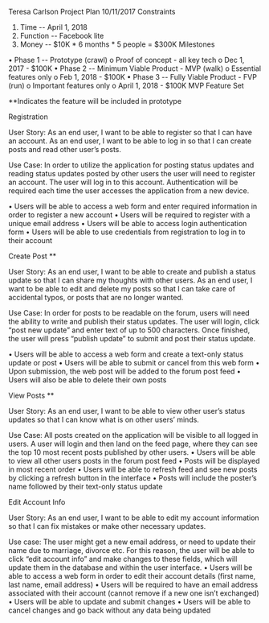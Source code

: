 Teresa Carlson 
Project Plan 
10/11/2017
Constraints

1.	Time -- April 1, 2018
2.	Function -- Facebook lite
3.	Money -- $10K * 6 months * 5 people = $300K
Milestones

•	Phase 1 -- Prototype (crawl)
o	Proof of concept - all key tech
o	Dec 1, 2017 - $100K
•	Phase 2 -- Minimum Viable Product - MVP (walk)
o	Essential features only
o	Feb 1, 2018 - $100K
•	Phase 3 -- Fully Viable Product - FVP (run)
o	Important features only
o	April 1, 2018 - $100K
MVP Feature Set

**Indicates the feature will be included in prototype

Registration

User Story: 
As an end user, I want to be able to register so that I can have an account. As an end user, I want to be able to log in so that I can create posts and read other user’s posts. 

Use Case: 
In order to utilize the application for posting status updates and reading status updates posted by other users the user will need to register an account. The user will log in to this account. Authentication will be required each time the user accesses the application from a new device. 

•	Users will be able to access a web form and enter required information in order to register a new account 
•	Users will be required to register with a unique email address 
•	Users will be able to access login authentication form
•	Users will be able to use credentials from registration to log in to their account

Create Post **

User Story: 
As an end user, I want to be able to create and publish a status update so that I can share my thoughts with other users. As an end user, I want to be able to edit and delete my posts so that I can take care of accidental typos, or posts that are no longer wanted. 

Use Case: In order for posts to be readable on the forum, users will need the ability to write and publish their status updates. The user will login, click “post new update” and enter text of up to 500 characters. Once finished, the user will press “publish update” to submit and post their 
status update. 

•	Users will be able to access a web form and create a text-only status update or post 
•	Users will be able to submit or cancel from this web form 
•	Upon submission, the web post will be added to the forum post feed
•	Users will also be able to delete their own posts 

View Posts **

User Story: 
As an end user, I want to be able to view other user’s status updates so that I can know what is on other users’ minds. 

Use Case: All posts created on the application will be visible to all logged in users. A user will login and then land on the feed page, where they can see the top 10 most recent posts published by other users. 
•	Users will be able to view all other users posts in the forum post feed 
•	Posts will be displayed in most recent order 
•	Users will be able to refresh feed and see new posts by clicking a refresh button in the interface 
•	Posts will include the poster’s name followed by their text-only status update 

Edit Account Info 

User Story: 
As an end user, I want to be able to edit my account information so that I can fix mistakes or make other necessary updates. 

Use case: The user might get a new email address, or need to update their name due to marriage, divorce etc. For this reason, the user will be able to click “edit account info” and make changes to these fields, which will update them in the database and within the user interface.
•	Users will be able to access a web form in order to edit their account details (first name, last name, email address)
•	Users will be required to have an email address associated with their account (cannot remove if a new one isn’t exchanged) 
•	Users will be able to update and submit changes
•	Users will be able to cancel changes and go back without any data being updated 






